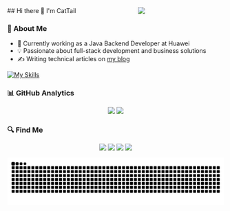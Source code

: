 <link rel="stylesheet" href="style.css">
## Hi there 👋 I'm CatTail

<img src="https://media.tenor.com/images/df8c44a1d20ab367fdcb21880985fd33/tenor.gif" align="right" width="200"/>

### 🎯 About Me
- 🏢 Currently working as a Java Backend Developer at Huawei
- 💡 Passionate about full-stack development and business solutions
- ✍️ Writing technical articles on [my blog](https://cattailzz.github.io/)

[![My Skills](https://skillicons.dev/icons?i=java,spring,go,redis,mysql,react,vue,ts,nestjs)](https://skillicons.dev)


### 📊 GitHub Analytics

<p align="center">
    <a href="https://github.com/CatTailzz" style="text-decoration:none;">
        <img height="160em" src="https://github-readme-stats.vercel.app/api?username=CatTailzz&count_private=true&theme=algolia&show_icons=true&include_all_commits=true&card_width=400"/>
        <img height="160em" src="https://github-readme-stats.vercel.app/api/top-langs/?username=CatTailzz&layout=compact&theme=algolia"/>
    </a>
</p>

### 🔍 Find Me
<p align="center">
    <a href="https://github.com/CatTailzz" style="text-decoration:none;">
        <img src="https://img.shields.io/badge/GitHub-CatTailzz-black?style=for-the-badge&logo=github">
    </a>
        <a href="https://x.com/cattailjj" style="text-decoration:none;">
        <img src="https://img.shields.io/badge/Twitter-@cattailjj-blue?style=for-the-badge&logo=twitter">
    </a>
    <a href="https://leetcode-cn.com/u/cattailjj/" style="text-decoration:none;">
        <img src="https://img.shields.io/badge/dynamic/json?style=for-the-badge&labelColor=black&color=%23ffa116&label=Rating&query=ratingQuantile&url=https%3A%2F%2Fleetcode-badge.vercel.app%2Fapi%2Fusers%2Fcattailjj%2Fcn%2F&logo=leetcode&logoColor=yellow">
    </a>
    <a href="https://cattailzz.github.io/" style="text-decoration:none;">
        <img src="https://img.shields.io/badge/Blog-cattail-brightgreen?style=for-the-badge">
    </a>
</p>

<picture>
  <source media="(prefers-color-scheme: dark)" srcset="https://raw.githubusercontent.com/CatTailzz/CatTailzz/output/github-contribution-grid-snake-dark.svg">
  <source media="(prefers-color-scheme: light)" srcset="https://raw.githubusercontent.com/CatTailzz/CatTailzz/output/github-contribution-grid-snake.svg">
  <img alt="github contribution grid snake animation" src="https://raw.githubusercontent.com/CatTailzz/CatTailzz/output/github-contribution-grid-snake.svg">
</picture>
